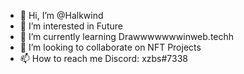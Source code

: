 - 👋 Hi, I’m @Halkwind
- 👀 I’m interested in Future
- 🌱 I’m currently learning Drawwwwwwwinweb.techh
- 💞️ I’m looking to collaborate on NFT Projects
- 📫 How to reach me Discord: xzbs#7338

<!---
Halkwind/Halkwind is a ✨ special ✨ repository because its `README.md` (this file) appears on your GitHub profile.
You can click the Preview link to take a look at your changes.
--->
